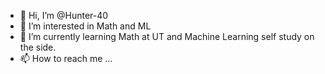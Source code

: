 - 👋 Hi, I’m @Hunter-40
- 👀 I’m interested in Math and ML
- 🌱 I’m currently learning Math at UT and Machine Learning self study on the side.
- 📫 How to reach me ...

<!---
Hunter-40/Hunter-40 is a ✨ special ✨ repository because its `README.md` (this file) appears on your GitHub profile.
You can click the Preview link to take a look at your changes.
--->

